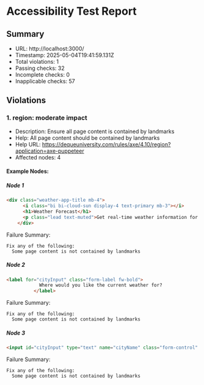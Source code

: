# Accessibility Test Report

## Summary

- URL: http://localhost:3000/
- Timestamp: 2025-05-04T19:41:59.131Z
- Total violations: 1
- Passing checks: 32
- Incomplete checks: 0
- Inapplicable checks: 57

## Violations

### 1. region: moderate impact

- Description: Ensure all page content is contained by landmarks
- Help: All page content should be contained by landmarks
- Help URL: https://dequeuniversity.com/rules/axe/4.10/region?application=axe-puppeteer
- Affected nodes: 4

#### Example Nodes:

##### Node 1
```html
<div class="weather-app-title mb-4">
      <i class="bi bi-cloud-sun display-4 text-primary mb-3"></i>
      <h1>Weather Forecast</h1>
      <p class="lead text-muted">Get real-time weather information for any city</p>
    </div>
```

Failure Summary:
```
Fix any of the following:
  Some page content is not contained by landmarks
```

##### Node 2
```html
<label for="cityInput" class="form-label fw-bold">
            Where would you like the current weather for?
          </label>
```

Failure Summary:
```
Fix any of the following:
  Some page content is not contained by landmarks
```

##### Node 3
```html
<input id="cityInput" type="text" name="cityName" class="form-control" placeholder="Enter city name..." aria-label="City name" aria-describedby="search-button" required="" autofocus="">
```

Failure Summary:
```
Fix any of the following:
  Some page content is not contained by landmarks
```

